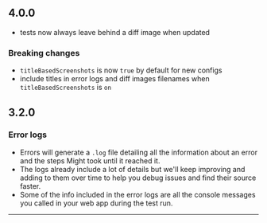 ## 4.0.0

- tests now always leave behind a diff image when updated

### Breaking changes
  - `titleBasedScreenshots` is now `true` by default for new configs
  - include titles in error logs and diff images filenames when `titleBasedScreenshots` is `on`

## 3.2.0

### Error logs
  - Errors will generate a `.log` file detailing all the information about an error and the steps Might took until it reached it.
  - The logs already include a lot of details but we'll keep improving and adding to them over time to help you debug issues and find their source faster.
  - Some of the info included in the error logs are all the console messages you called in your web app during the test run.
---
